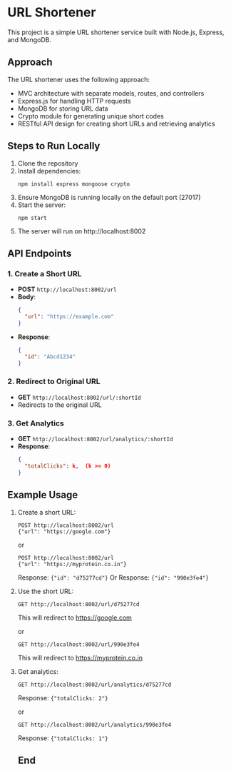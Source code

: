 # URL Shortener

This project is a simple URL shortener service built with Node.js, Express, and MongoDB.

## Approach

The URL shortener uses the following approach:

- MVC architecture with separate models, routes, and controllers
- Express.js for handling HTTP requests
- MongoDB for storing URL data
- Crypto module for generating unique short codes
- RESTful API design for creating short URLs and retrieving analytics

## Steps to Run Locally

1. Clone the repository
2. Install dependencies:
   ```
   npm install express mongoose crypto
   ```
3. Ensure MongoDB is running locally on the default port (27017)
4. Start the server:
   ```
   npm start
   ```
5. The server will run on http://localhost:8002

## API Endpoints

### 1. Create a Short URL

- **POST** `http://localhost:8002/url`
- **Body**: 
  ```json
  {
    "url": "https://example.com"
  }
  ```
- **Response**:
  ```json
  {
    "id": "Abcd1234"
  }
  ```

### 2. Redirect to Original URL

- **GET** `http://localhost:8002/url/:shortId`
- Redirects to the original URL

### 3. Get Analytics

- **GET** `http://localhost:8002/url/analytics/:shortId`
- **Response**:
  ```json
  {
    "totalClicks": k,  (k >= 0)
  }
  ```

## Example Usage

1. Create a short URL:
   ```
   POST http://localhost:8002/url
   {"url": "https://google.com"}
   ```
   or
   ```
   POST http://localhost:8002/url
   {"url": "https://myprotein.co.in"}
   ```
   
   Response: `{"id": "d75277cd"}`
   Or
   Response: `{"id": "990e3fe4"}`

2. Use the short URL:
   ```
   GET http://localhost:8002/url/d75277cd
   ```
   This will redirect to https://google.com

   or
   ```
   GET http://localhost:8002/url/990e3fe4
   ```
   This will redirect to https://myprotein.co.in

3. Get analytics:
   ```
   GET http://localhost:8002/url/analytics/d75277cd
   ```
   Response: `{"totalClicks: 2"}`

   or
   ```
   GET http://localhost:8002/url/analytics/990e3fe4
   ```
   Response: `{"totalClicks: 1"}`

   ## End
